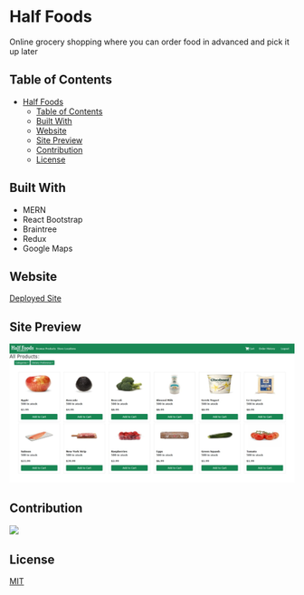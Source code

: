 # Half Foods
Online grocery shopping where you can order food in advanced and pick it up later

## Table of Contents
- [Half Foods](#half-foods)
  - [Table of Contents](#table-of-contents)
  - [Built With](#built-with)
  - [Website](#website)
  - [Site Preview](#site-preview)
  - [Contribution](#contribution)
  - [License](#license)
## Built With
* MERN
* React Bootstrap
* Braintree
* Redux
* Google Maps
  
## Website
[Deployed Site](https://half-foods.herokuapp.com/)

## Site Preview
![Preview](./halffoods.jpeg)

## Contribution
<a href="https://github.com/pandolfom/half-foods/graphs/contributors">
  <img src="https://contrib.rocks/image?repo=pandolfom/half-foods" />
</a>

## License
[MIT](./LICENSE)
